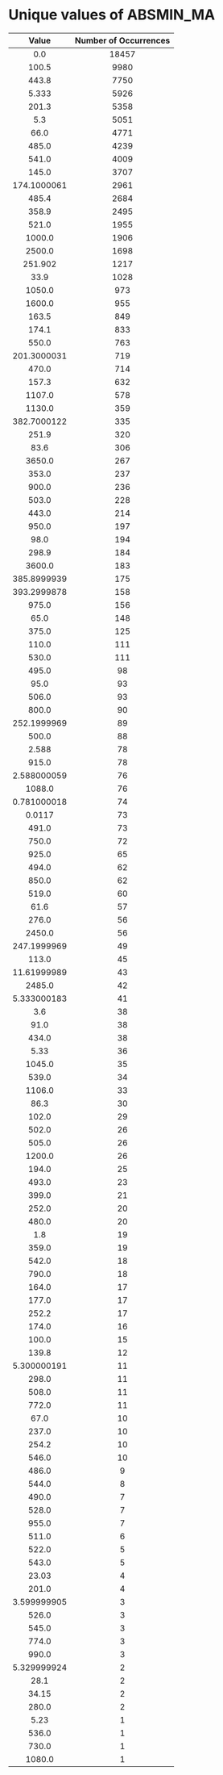 
Unique values of ABSMIN_MA
==========================

|Value|Number of Occurrences|
| :---: | :---: |
|0.0|18457|
|100.5|9980|
|443.8|7750|
|5.333|5926|
|201.3|5358|
|5.3|5051|
|66.0|4771|
|485.0|4239|
|541.0|4009|
|145.0|3707|
|174.1000061|2961|
|485.4|2684|
|358.9|2495|
|521.0|1955|
|1000.0|1906|
|2500.0|1698|
|251.902|1217|
|33.9|1028|
|1050.0|973|
|1600.0|955|
|163.5|849|
|174.1|833|
|550.0|763|
|201.3000031|719|
|470.0|714|
|157.3|632|
|1107.0|578|
|1130.0|359|
|382.7000122|335|
|251.9|320|
|83.6|306|
|3650.0|267|
|353.0|237|
|900.0|236|
|503.0|228|
|443.0|214|
|950.0|197|
|98.0|194|
|298.9|184|
|3600.0|183|
|385.8999939|175|
|393.2999878|158|
|975.0|156|
|65.0|148|
|375.0|125|
|110.0|111|
|530.0|111|
|495.0|98|
|95.0|93|
|506.0|93|
|800.0|90|
|252.1999969|89|
|500.0|88|
|2.588|78|
|915.0|78|
|2.588000059|76|
|1088.0|76|
|0.781000018|74|
|0.0117|73|
|491.0|73|
|750.0|72|
|925.0|65|
|494.0|62|
|850.0|62|
|519.0|60|
|61.6|57|
|276.0|56|
|2450.0|56|
|247.1999969|49|
|113.0|45|
|11.61999989|43|
|2485.0|42|
|5.333000183|41|
|3.6|38|
|91.0|38|
|434.0|38|
|5.33|36|
|1045.0|35|
|539.0|34|
|1106.0|33|
|86.3|30|
|102.0|29|
|502.0|26|
|505.0|26|
|1200.0|26|
|194.0|25|
|493.0|23|
|399.0|21|
|252.0|20|
|480.0|20|
|1.8|19|
|359.0|19|
|542.0|18|
|790.0|18|
|164.0|17|
|177.0|17|
|252.2|17|
|174.0|16|
|100.0|15|
|139.8|12|
|5.300000191|11|
|298.0|11|
|508.0|11|
|772.0|11|
|67.0|10|
|237.0|10|
|254.2|10|
|546.0|10|
|486.0|9|
|544.0|8|
|490.0|7|
|528.0|7|
|955.0|7|
|511.0|6|
|522.0|5|
|543.0|5|
|23.03|4|
|201.0|4|
|3.599999905|3|
|526.0|3|
|545.0|3|
|774.0|3|
|990.0|3|
|5.329999924|2|
|28.1|2|
|34.15|2|
|280.0|2|
|5.23|1|
|536.0|1|
|730.0|1|
|1080.0|1|
